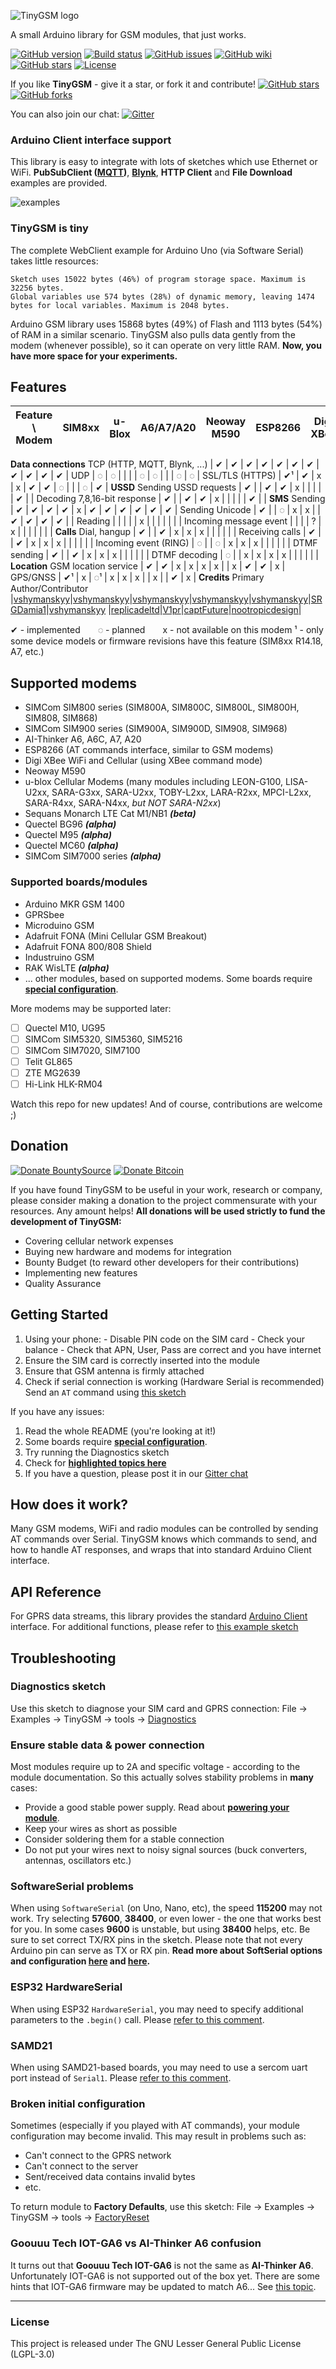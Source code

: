 ![TinyGSM logo](https://cdn.rawgit.com/vshymanskyy/TinyGSM/d18e93dc51fe988a0b175aac647185457ef640b5/extras/logo.svg)

A small Arduino library for GSM modules, that just works.
<!---
[![GitHub download](https://img.shields.io/github/downloads/vshymanskyy/TinyGSM/total.svg)](https://github.com/vshymanskyy/TinyGSM/releases/latest)--->
[![GitHub version](https://img.shields.io/github/release/vshymanskyy/TinyGSM.svg)](https://github.com/vshymanskyy/TinyGSM/releases/latest)
[![Build status](https://img.shields.io/travis/vshymanskyy/TinyGSM.svg)](https://travis-ci.org/vshymanskyy/TinyGSM)
[![GitHub issues](https://img.shields.io/github/issues/vshymanskyy/TinyGSM.svg)](https://github.com/vshymanskyy/TinyGSM/issues)
[![GitHub wiki](https://img.shields.io/badge/Wiki-available-brightgreen.svg)](https://github.com/vshymanskyy/TinyGSM/wiki)
[![GitHub stars](https://img.shields.io/github/stars/vshymanskyy/TinyGSM.svg)](https://github.com/vshymanskyy/TinyGSM/stargazers)
[![License](https://img.shields.io/badge/license-LGPL3-blue.svg)](https://github.com/vshymanskyy/TinyGSM/blob/master/LICENSE)

If you like **TinyGSM** - give it a star, or fork it and contribute!
[![GitHub stars](https://img.shields.io/github/stars/vshymanskyy/TinyGSM.svg?style=social&label=Star)](https://github.com/vshymanskyy/TinyGSM/stargazers)
[![GitHub forks](https://img.shields.io/github/forks/vshymanskyy/TinyGSM.svg?style=social&label=Fork)](https://github.com/vshymanskyy/TinyGSM/network)

You can also join our chat:
[![Gitter](https://img.shields.io/gitter/room/vshymanskyy/TinyGSM.svg)](https://gitter.im/tinygsm)

### Arduino Client interface support
This library is easy to integrate with lots of sketches which use Ethernet or WiFi.
**PubSubClient ([MQTT](http://mqtt.org/))**, **[Blynk](http://blynk.cc)**, **HTTP Client** and **File Download** examples are provided.

![examples](/extras/examples.png)

### TinyGSM is tiny
The complete WebClient example for Arduino Uno (via Software Serial) takes little resources:
```
Sketch uses 15022 bytes (46%) of program storage space. Maximum is 32256 bytes.
Global variables use 574 bytes (28%) of dynamic memory, leaving 1474 bytes for local variables. Maximum is 2048 bytes.
```
Arduino GSM library uses 15868 bytes (49%) of Flash and 1113 bytes (54%) of RAM in a similar scenario.
TinyGSM also pulls data gently from the modem (whenever possible), so it can operate on very little RAM.
**Now, you have more space for your experiments.**

## Features

Feature \ Modem              | SIM8xx | u-Blox | A6/A7/A20 | Neoway M590| ESP8266 |Digi XBee|Quectel BG96|Quectel M95|Quectel MC60(E)| SIM7000 | Monarch |
---                          | ---    | ---    | ---       | ---        | ---     | ---     | ---        | ---       | ---           | ---     | ---     |
**Data connections**
TCP (HTTP, MQTT, Blynk, ...) | ✔      | ✔      | ✔         | ✔         | ✔        | ✔       | ✔          | ✔         | ✔             | ✔       | ✔       |
UDP                          | ◌      | ◌      |           |           |          | ◌       | ◌          |           |               | ◌       | ◌       |
SSL/TLS (HTTPS)              | ✔¹     | ✔      | x         | x         | ✔        | ✔       | ◌          |           |               | ◌       | ✔       |
**USSD**
Sending USSD requests        | ✔      |        | ✔         | ✔         | x        |          |             |         |               | ✔       |         |
Decoding 7,8,16-bit response | ✔      |        | ✔         | ✔         | x        |          |             |         |               | ✔       |         |
**SMS**
Sending                      | ✔      | ✔      | ✔         | ✔         | x        | ✔        | ✔          | ✔        | ✔             | ✔       | ✔       |
Sending Unicode              | ✔      |        | ◌         | x         | x        |          | ✔           | ✔       | ✔             | ✔       |         |
Reading                      |        |        |           |           | x        |          |             |         |               |         |         |
Incoming message event       |        |        |           | ?         | x        |          |             |         |               |         |         |
**Calls**
Dial, hangup                 | ✔      |        | ✔         | x         | x        | x        |             |         |               |         |         |
Receiving calls              | ✔      |        | ✔         | x         | x        | x        |             |         |               |         |         |
Incoming event (RING)        | ◌      |        | ◌         | x         | x        | x        |             |         |               |         |         |
DTMF sending                 | ✔      |        | ✔         | x         | x        | x        |             |         |               |         |         |
DTMF decoding                | ◌      |        | x         | x         | x        | x        |             |         |               |         |         |
**Location**
GSM location service         | ✔      | ✔      | x         | x         | x        | x        |             | x       | ✔             | ✔       | x       |
GPS/GNSS                     | ✔¹     | x      | ◌¹        | x         | x        | x        |             | x       |               | ✔       | x       |
**Credits**
Primary Author/Contributor   |[vshymanskyy](https://github.com/vshymanskyy)|[vshymanskyy](https://github.com/vshymanskyy)|[vshymanskyy](https://github.com/vshymanskyy)|[vshymanskyy](https://github.com/vshymanskyy)|[vshymanskyy](https://github.com/vshymanskyy)|[SRGDamia1](https://github.com/SRGDamia1/)|[vshymanskyy](https://github.com/vshymanskyy)  |[replicadeltd](https://github.com/replicadeltd)|[V1pr](https://github.com/V1pr)|[captFuture](https://github.com/captFuture/)|[nootropicdesign](https://github.com/nootropicdesign/)|

✔ - implemented  ◌ - planned  x - not available on this modem
¹ - only some device models or firmware revisions have this feature (SIM8xx R14.18, A7, etc.)

## Supported modems

- SIMCom SIM800 series (SIM800A, SIM800C, SIM800L, SIM800H, SIM808, SIM868)
- SIMCom SIM900 series (SIM900A, SIM900D, SIM908, SIM968)
- AI-Thinker A6, A6C, A7, A20
- ESP8266 (AT commands interface, similar to GSM modems)
- Digi XBee WiFi and Cellular (using XBee command mode)
- Neoway M590
- u-blox Cellular Modems (many modules including LEON-G100, LISA-U2xx, SARA-G3xx, SARA-U2xx, TOBY-L2xx, LARA-R2xx, MPCI-L2xx, SARA-R4xx, SARA-N4xx, _but NOT SARA-N2xx_)
- Sequans Monarch LTE Cat M1/NB1 ***(beta)***
- Quectel BG96 ***(alpha)***
- Quectel M95 ***(alpha)***
- Quectel MC60 ***(alpha)***
- SIMCom SIM7000 series ***(alpha)***

### Supported boards/modules
- Arduino MKR GSM 1400
- GPRSbee
- Microduino GSM
- Adafruit FONA (Mini Cellular GSM Breakout)
- Adafruit FONA 800/808 Shield
- Industruino GSM
- RAK WisLTE ***(alpha)***
- ... other modules, based on supported modems. Some boards require [**special configuration**](https://github.com/vshymanskyy/TinyGSM/wiki/Board-configuration).

More modems may be supported later:
- [ ] Quectel M10, UG95
- [ ] SIMCom SIM5320, SIM5360, SIM5216
- [ ] SIMCom SIM7020, SIM7100
- [ ] Telit GL865
- [ ] ZTE MG2639
- [ ] Hi-Link HLK-RM04

Watch this repo for new updates! And of course, contributions are welcome ;)

## Donation

[![Donate BountySource](https://img.shields.io/badge/Donate-BountySource-149E5E.svg)](https://salt.bountysource.com/checkout/amount?team=tinygsm-dev)
[![Donate Bitcoin](https://img.shields.io/badge/Donate-Bitcoin-orange.svg)](http://tny.im/aen)

If you have found TinyGSM to be useful in your work, research or company, please consider making a donation to the project commensurate with your resources. Any amount helps!
**All donations will be used strictly to fund the development of TinyGSM:**
- Covering cellular network expenses
- Buying new hardware and modems for integration
- Bounty Budget (to reward other developers for their contributions)
- Implementing new features
- Quality Assurance

## Getting Started

  1. Using your phone:
    - Disable PIN code on the SIM card
    - Check your balance
    - Check that APN, User, Pass are correct and you have internet
  2. Ensure the SIM card is correctly inserted into the module
  3. Ensure that GSM antenna is firmly attached
  4. Check if serial connection is working (Hardware Serial is recommended)
     Send an ```AT``` command using [this sketch](tools/AT_Debug/AT_Debug.ino)

If you have any issues:

  1. Read the whole README (you're looking at it!)
  2. Some boards require [**special configuration**](https://github.com/vshymanskyy/TinyGSM/wiki/Board-configuration).
  3. Try running the Diagnostics sketch
  4. Check for [**highlighted topics here**](https://github.com/vshymanskyy/TinyGSM/issues?utf8=%E2%9C%93&q=is%3Aissue+label%3A%22for+reference%22+)
  5. If you have a question, please post it in our [Gitter chat](https://gitter.im/tinygsm)

## How does it work?

Many GSM modems, WiFi and radio modules can be controlled by sending AT commands over Serial.
TinyGSM knows which commands to send, and how to handle AT responses, and wraps that into standard Arduino Client interface.

## API Reference

For GPRS data streams, this library provides the standard [Arduino Client](https://www.arduino.cc/en/Reference/ClientConstructor) interface.
For additional functions, please refer to [this example sketch](examples/AllFunctions/AllFunctions.ino)

## Troubleshooting

### Diagnostics sketch

Use this sketch to diagnose your SIM card and GPRS connection:
  File -> Examples -> TinyGSM -> tools -> [Diagnostics](https://github.com/vshymanskyy/TinyGSM/blob/master/tools/Diagnostics/Diagnostics.ino)

### Ensure stable data & power connection

Most modules require up to 2A and specific voltage - according to the module documentation.
So this actually solves stability problems in **many** cases:
- Provide a good stable power supply. Read about [**powering your module**](https://github.com/vshymanskyy/TinyGSM/wiki/Powering-GSM-module).
- Keep your wires as short as possible
- Consider soldering them for a stable connection
- Do not put your wires next to noisy signal sources (buck converters, antennas, oscillators etc.)

### SoftwareSerial problems

When using ```SoftwareSerial``` (on Uno, Nano, etc), the speed **115200** may not work.
Try selecting **57600**, **38400**, or even lower - the one that works best for you.
In some cases **9600** is unstable, but using **38400** helps, etc.
Be sure to set correct TX/RX pins in the sketch. Please note that not every Arduino pin can serve as TX or RX pin.
**Read more about SoftSerial options and configuration [here](https://www.pjrc.com/teensy/td_libs_AltSoftSerial.html) and [here](https://www.arduino.cc/en/Reference/SoftwareSerial).**

### ESP32 HardwareSerial

When using ESP32 `HardwareSerial`, you may need to specify additional parameters to the `.begin()` call.
Please [refer to this comment](https://github.com/vshymanskyy/TinyGSM/issues/91#issuecomment-356024747).

### SAMD21

When using SAMD21-based boards, you may need to use a sercom uart port instead of `Serial1`.
Please [refer to this comment](https://github.com/vshymanskyy/TinyGSM/issues/102#issuecomment-345548941).

### Broken initial configuration

Sometimes (especially if you played with AT commands), your module configuration may become invalid.
This may result in problems such as:

 * Can't connect to the GPRS network
 * Can't connect to the server
 * Sent/received data contains invalid bytes
 * etc.

To return module to **Factory Defaults**, use this sketch:
  File -> Examples -> TinyGSM -> tools -> [FactoryReset](https://github.com/vshymanskyy/TinyGSM/blob/master/tools/FactoryReset/FactoryReset.ino)

### Goouuu Tech IOT-GA6 vs AI-Thinker A6 confusion

It turns out that **Goouuu Tech IOT-GA6** is not the same as **AI-Thinker A6**. Unfortunately IOT-GA6 is not supported out of the box yet. There are some hints that IOT-GA6 firmware may be updated to match A6... See [this topic](https://github.com/vshymanskyy/TinyGSM/issues/164).

__________

### License
This project is released under
The GNU Lesser General Public License (LGPL-3.0)
